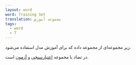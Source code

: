 ```yaml
---
layout: word
word: Training Set
translation: مجموعه آموزش
tags:
  - word
  - T
---
```

زیر مجموعه‌ای از مجموعه داده که برای آموزش مدل استفاده می‌شود.

در تضاد با مجموعه [اعتبارسنجی](/v/validation_set) و [آزمون](/t/test_set) است.